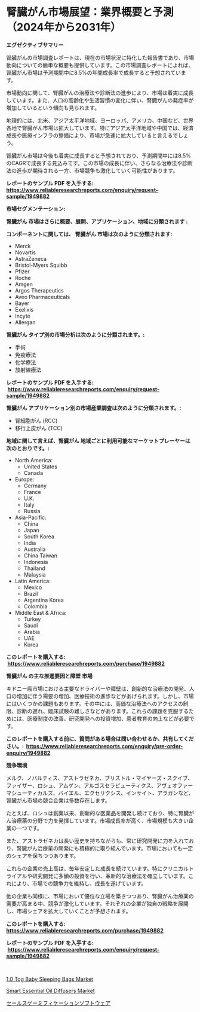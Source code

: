 <p><h1>腎臓がん市場展望：業界概要と予測（2024年から2031年）</h1></p><p><strong>エグゼクティブサマリー</strong></p>
<p><p>腎臓がんの市場調査レポートは、現在の市場状況に特化した報告書であり、市場動向についての簡単な概要も提供しています。この市場調査レポートによれば、腎臓がん市場は予測期間中に8.5%の年間成長率で成長すると予想されています。</p><p>市場動向に関して、腎臓がんの治療法や診断法の進歩により、市場は着実に成長しています。また、人口の高齢化や生活習慣の変化に伴い、腎臓がんの発症率が増加しているという傾向も見られます。</p><p>地理的には、北米、アジア太平洋地域、ヨーロッパ、アメリカ、中国など、世界各地で腎臓がん市場は拡大しています。特にアジア太平洋地域や中国では、経済成長や医療インフラの整備により、市場が急速に拡大していると言えるでしょう。</p><p>腎臓がん市場は今後も着実に成長すると予想されており、予測期間中には8.5%のCAGRで成長する見込みです。この市場の成長に伴い、さらなる治療法や診断法の進歩が期待される一方、市場競争も激化していく可能性があります。</p></p>
<p><strong>レポートのサンプル PDF を入手する: <a href="https://www.reliableresearchreports.com/enquiry/request-sample/1949882">https://www.reliableresearchreports.com/enquiry/request-sample/1949882</a></strong></p>
<p><strong>市場セグメンテーション:</strong></p>
<p><strong> 腎臓がん 市場はさらに概要、展開、アプリケーション、地域に分類されます :</strong></p>
<p><strong>コンポーネントに関しては、 腎臓がん 市場は次のように分類されます: &nbsp;</strong></p>
<p><ul><li>Merck</li><li>Novartis</li><li>AstraZeneca</li><li>Bristol-Myers Squibb</li><li>Pfizer</li><li>Roche</li><li>Amgen</li><li>Argos Therapeutics</li><li>Aveo Pharmaceuticals</li><li>Bayer</li><li>Exelixis</li><li>Incyte</li><li>Allergan</li></ul></p>
<p><strong> 腎臓がん タイプ別の市場分析は次のように分類されます。:</strong></p>
<p><ul><li>手術</li><li>免疫療法</li><li>化学療法</li><li>放射線療法</li></ul></p>
<p><strong>レポートのサンプル PDF を入手する: &nbsp;<a href="https://www.reliableresearchreports.com/enquiry/request-sample/1949882">https://www.reliableresearchreports.com/enquiry/request-sample/1949882</a></strong></p>
<p><strong> 腎臓がん アプリケーション別の市場産業調査は次のように分類されます。:</strong></p>
<p><ul><li>腎細胞がん (RCC)</li><li>移行上皮がん (TCC)</li></ul></p>
<p><strong>地域に関して言えば、腎臓がん 地域ごとに利用可能なマーケットプレーヤーは次のとおりです。:</strong></p>
<p><ul>
    <li>
        North America:
        <ul>
            <li>United States</li>
            <li>Canada</li>
        </ul>
    </li>
    <li>
        Europe:
        <ul>
            <li>Germany</li>
            <li>France</li>
            <li>U.K.</li>
            <li>Italy</li>
            <li>Russia</li>
        </ul>
    </li>
    <li>
        Asia-Pacific:
        <ul>
            <li>China</li>
            <li>Japan</li>
            <li>South Korea</li>
            <li>India</li>
            <li>Australia</li>
            <li>China Taiwan</li>
            <li>Indonesia</li>
            <li>Thailand</li>
            <li>Malaysia</li>
        </ul>
    </li>
    <li>
        Latin America:
        <ul>
            <li>Mexico</li>
            <li>Brazil</li>
            <li>Argentina Korea</li>
            <li>Colombia</li>
        </ul>
    </li>
    <li>
        Middle East & Africa:
        <ul>
            <li>Turkey</li>
            <li>Saudi</li>
            <li>Arabia</li>
            <li>UAE</li>
            <li>Korea</li>
        </ul>
    </li>
    </ul></p>
<p><strong>このレポートを購入する: &nbsp;<a href="https://www.reliableresearchreports.com/purchase/1949882">https://www.reliableresearchreports.com/purchase/1949882</a></strong></p>
<p><strong>腎臓がん の主な推進要因と障壁 市場</strong></p>
<p><p>キドニー癌市場における主要なドライバーや障壁は、創新的な治療法の開発、人口の増加に伴う需要の増加、医療技術の進歩などがあげられます。しかし、市場にはいくつかの課題もあります。その中には、高価な治療法へのアクセスの制限、診断の遅れ、臨床試験の難しさなどがあります。これらの課題を克服するためには、医療制度の改善、研究開発への投資増加、患者教育の向上などが必要です。</p></p>
<p><strong>このレポートを購入する前に、質問がある場合は問い合わせるか、共有してください。:&nbsp; <a href="https://www.reliableresearchreports.com/enquiry/pre-order-enquiry/1949882">https://www.reliableresearchreports.com/enquiry/pre-order-enquiry/1949882</a></strong></p>
<p><strong>競争環境</strong></p>
<p><p>メルク、ノバルティス、アストラゼネカ、ブリストル・マイヤーズ・スクイブ、ファイザー、ロシュ、アムゲン、アルゴスセラピューティクス、アヴェオファーマシューティカルズ、バイエル、エクセリクシス、インサイト、アラガンなど、腎臓がん市場の競合企業は多数存在します。</p><p>たとえば、ロシュは創業以来、創新的な医薬品を開発し続けており、特に腎臓がん治療薬の分野で力を発揮しています。市場成長率が高く、市場規模も大きい企業の一つです。</p><p>また、アストラゼネカは長い歴史を持ちながらも、常に研究開発に力を入れており、腎臓がん治療薬の開発にも積極的に取り組んでいます。市場においても一定のシェアを保ちつつあります。</p><p>これらの企業の売上高は、毎年安定した成長を続けています。特にクリニカルトライアルや研究開発に多額の投資を行い、革新的な治療法を確立しています。これにより、市場での競争力を維持し、成長を遂げています。</p><p>他の企業も同様に、市場において優位な立場を築きつつあり、腎臓がん治療薬の需要が高まる中、競争が激化しています。それぞれの企業が独自の戦略を展開し、市場シェアを拡大していくことが予想されます。</p></p>
<p><strong>このレポートを購入する: &nbsp; <a href="https://www.reliableresearchreports.com/purchase/1949882">https://www.reliableresearchreports.com/purchase/1949882</a></strong></p>
<p><strong>レポートのサンプル PDF を入手する: &nbsp;<a href="https://www.reliableresearchreports.com/enquiry/request-sample/1949882">https://www.reliableresearchreports.com/enquiry/request-sample/1949882</a></strong><strong></strong></p>
<p>&nbsp;</p>
<p><p><a href="https://github.com/mancsybtousav/Market-Research-Report-List-1/blob/main/10-tog-baby-sleeping-bags-market.md">1.0 Tog Baby Sleeping Bags Market</a></p><p><a href="https://github.com/josesg55/Market-Research-Report-List-2/blob/main/smart-essential-oil-diffusers-market.md">Smart Essential Oil Diffusers Market</a></p><p><a href="https://github.com/laurenreichert/Market-Research-Report-List-1/blob/main/87570348144.md">セールスゲーミフィケーションソフトウェア</a></p></p>